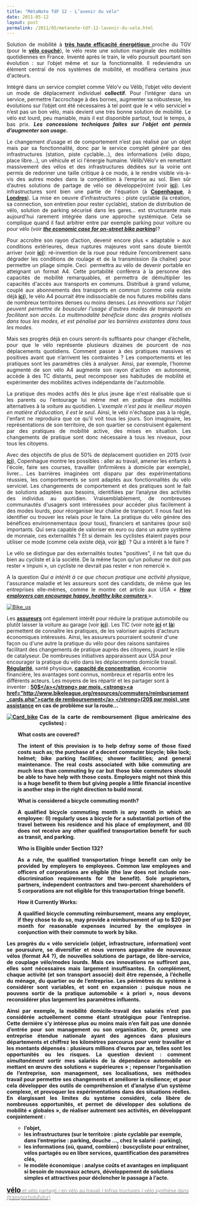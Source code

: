 ```yaml
---
title: "MétaNote TdF 12 - L’avenir du vélo"
date: 2011-05-12
layout: post
permalink: /2011/05/metanote-tdf-12-lavenir-du-velo.html
---
```


<p style="text-align: justify;">Solution de mobilité à <strong><a href="http://sportech.online.fr/sptc_idx.php?pge=spfr_esy.html" target="_blank" rel="noopener">très haute efficacité énergétique </a></strong>proche du TGV (pour le <strong><a href="http://velo.xfou.com/" target="_blank" rel="noopener">vélo couché</a></strong>), le vélo reste une solution marginale des mobilités quotidiennes en France. Inventé après le train, le vélo poursuit pourtant son évolution : sur l’objet même et sur la fonctionnalité. Il redeviendra un élément central de nos systèmes de mobilité, et modifiera certains jeux d'acteurs.</p>
<p style="text-align: justify;">Intégré dans un service complet comme Vélo’v ou Vélib, l’objet vélo devient un mode de déplacement individuel <strong>collectif</strong>. Pour l’intégrer dans un service, permettre l’accrochage à des bornes, augmenter sa robustesse, les évolutions sur l’objet ont été nécessaires à tel point que le « vélo serviciel » n’est pas un bon vélo, mais devient une très bonne solution de mobilité. Le vélo est lourd, peu maniable, mais il est disponible partout, tout le temps, à bas prix. <strong><em>Les concessions techniques faites sur l’objet ont permis d’augmenter son usage</em>. </strong></p>
<!--more-->
<p style="text-align: justify;">Le changement d’usage et de comportement n’est pas réalisé par un objet mais par sa fonctionnalité, donc par le service complet généré par des infrastructures (station, piste cyclable...), des informations (vélo dispo, place libre...), un véhicule et ici l'énergie humaine. Vélib/Vélo’v en remettant massivement des vélos et des infrastructures dédiées sur la voirie ont permis de redonner une taille critique à ce mode, à le rendre visible vis-à-vis des autres modes dans la compétition à l’emprise au sol. Bien sûr d’autres solutions de partage de vélo se développe(ro)nt (voir <strong><a href="http://bike-sharing.blogspot.com/" target="_blank" rel="noopener">ici</a></strong>). Les infrastructures sont bien une partie de l'équation (à <strong><a href="/2010/04/des-autoroutes-a-velo.html" target="_blank" rel="noopener">Copenhague</a></strong>, à <strong><a href="/2010/06/une-banque-investit-25-millions-dans-des-velos-en-libre-service-et-des-autoroutes-pour-velo.html" target="_blank" rel="noopener">Londres</a></strong>). La mise en oeuvre d'infrastructures : piste cyclable (la création, sa connection, son entretien pour rester cyclable), station de distribution de vélo, solution de parking sécurisé dans les gares... est structurante mais aujourd'hui rarement intégrée dans une approche systémique. Cela se complique quand il faut arbitrer entre par exemple parking pour voiture ou pour vélo (voir <strong><em><a href="http://www.grist.org/biking/2011-04-11-the-economic-case-for-on-street-bike-parking" target="_self">the economic case for on-street bike parking</a></em></strong>)?</p>
<p style="text-align: justify;">Pour accroître son rayon d’action, devenir encore plus « adaptable » aux conditions extérieures, deux ruptures majeures vont sans doute bientôt arriver (voir <strong><a href="/2010/01/yike-bike.html" target="_blank" rel="noopener">ici</a></strong>): ré-invention de la roue pour réduire l’encombrement sans dégrader les conditions de roulage et de la transmission (la chaîne) pour permettre un pliage simple. Ceci  permettra au vélo de devenir portable en atteignant un format A4. Cette portabilité confèrera à la personne des capacités de mobilité remarquables, et permettra de démultiplier les capacités d'accès aux transports en communs. Distribué à grand volume, couplé aux abonnements des transports en commun (comme cela existe déjà <strong><a href="http://levif.rnews.be/fr/news/actualite/belgique/cyclotec-l-abonnement-bus-velo/article-1194726446350.htm" target="_blank" rel="noopener">ici</a></strong>), le vélo A4 pourrait être indissociable de nos futures mobilités dans de nombreux territoires denses ou moins denses. <em>Les innovations sur l'objet peuvent permettre de bousculer l'usage d'autres modes de transports en facilitant son accès. La multimodalité bénéficie donc des progrès réalisés dans tous les modes, et est pénalisé par les barrières existantes dans tous les modes.</em></p>
<p style="text-align: justify;">Mais ses progrès déjà en cours seront-ils suffisants pour changer d’échelle, pour que le vélo représente plusieurs dizaines de pourcent de nos déplacements quotidiens. Comment passer à des pratiques massives et positives avant que n’arrivent les contraintes ? Les comportements et les pratiques sont les paramètres clés à analyser. Ainsi, par exemple, l'homme augmenté de son vélo A4 augmente son rayon d'action  en autonomie, accède à des TC distants, peut recomposer ses habitudes de mobilité et expérimenter des mobilités actives indépendante de l'automobile.</p>
<p style="text-align: justify;">La pratique des modes actifs dès le plus jeune âge n'est réalisable que si les parents ou l'entourage lui même met en pratique des mobilités alternatives à la voiture au quotidien. L<em>'exemple n'est pas le meilleur moyen en matière d'éducation, il est le seul</em>. Ainsi, le vélo n'échappe pas à la règle, l'enfant ne reproduira que ce qu'il voit tous les jours. Son imaginaire, les représentations de son territoire, de son quartier se construisent également par des pratiques de mobilité active, des mises en situation. Les changements de pratique sont donc nécessaire à tous les niveaux, pour tous les citoyens.</p>
<p style="text-align: justify;">Avec des objectifs de plus de 50% de déplacement quotidien en 2015 (voir <strong><a href="http://kk.sites.itera.dk/apps/kk_publikationer/pdf/681_GektAxfnoq.pdf" target="_blank" rel="noopener">ici</a></strong>), Copenhague montre les possibles : aller au travail, amener les enfants à l'école, faire ses courses, travailler (infirmières à domicile par exemple), livrer... Les barrières imaginées ont disparu par des expérimentations réussies, les comportements se sont adaptés aux fonctionnalités du vélo serviciel. Les changements de comportement et des pratiques sont le fait de solutions adaptées aux besoins, identifiées par l’analyse des activités des individus au quotidien. Vraisemblablement, de nombreuses communautés d'usagers sont intéressées pour accéder plus facilement à des modes lourds, pour réorganiser leur chaîne de transport. Il nous faut les identifier ou trouver les relais pour le faire. La pratique du vélo génère des bénéfices environnementaux (pour tous), financiers et sanitaires (pour soi) importants. Qui sera capable de valoriser en euro ou dans un autre système de monnaie, ces externalités ? Et si demain  les cyclistes étaient payés pour utiliser ce mode (comme cela existe déjà, voir <strong><a href="http://www.greenetvert.fr/2011/04/19/les-cyclistes-subventionnes-par-la-mairie-de-seoul/16685" target="_blank" rel="noopener">ici</a></strong>)  ? Qui a intérêt à le faire ?</p>
<p style="text-align: justify;">Le vélo se distingue par des externalités toutes "positives", il ne fait que du bien au cycliste et à la société. De la même façon qu'un pollueur ne doit pas rester « impuni », un cycliste ne devrait pas rester « non remercié ».</p>
<p style="text-align: justify;">A la question <em>Qui a intérêt à ce que chacun pratique une activité physique</em>, l'assurance maladie et les assureurs sont des candidats, de même que les entreprises elle-mêmes, comme le montre cet article aux USA « <strong><em><a href="http://www.grist.org/biking/2011-05-09-how-employers-can-encourage-happy-healthy-bike-commuters">How employers can encourage happy, healthy bike comuters </a></em></strong>».</p>
<p style="text-align: justify;"><a href="/wp-content/uploads/sites/6/old/6a0120a66d2ad4970b01538e6f0bdf970b-800wi.jpg" rel="lightbox"><img class="asset asset-image at-xid-6a0120a66d2ad4970b01538e6f0bdf970b" style="margin-left: auto; margin-right: auto;" title="Bike _us" src="/wp-content/uploads/sites/6/old/6a0120a66d2ad4970b01538e6f0bdf970b-500wi.jpg" alt="Bike_us" /></a>

Les <strong><a href="/2010/03/apres-la-surveillance-la-sousveillance.html" target="_blank" rel="noopener">assureurs</a></strong> ont également intérêt pour réduire la pratique automobile ou plutôt laisser la voiture au garage (voir <strong><a href="/2009/11/mobilite-obesite-sante-innovons-vite.html" target="_blank" rel="noopener">ici</a></strong>). Les TIC (voir note <strong><a href="/2011/01/le-mit-developpe-un-outil-co2go-qui-estime-sans-aucune-action-de-la-personne-ses-emissions-de-co2-liees-a-ces-deplacem.html" target="_blank" rel="noopener">ici</a></strong> et <strong><a href="/2011/02/gotoo-quand-la-technologie-permet-de-reveler-et-daccompagner-des-comportements-positifs.html" target="_blank" rel="noopener">là</a></strong>) permettent de connaître les pratiques, de les valoriser auprès d'acteurs économiques intéressés. Ainsi, les assureurs pourraient soutenir d'une façon ou d'une autre la pratique du vélo pour des raisons sanitaires facilitant des changements de pratique auprès des citoyens, jouant le rôle de catalyseur. De nombreuses initiatives apparaissent aux USA pour encourager la pratique du vélo dans les déplacements domicile travail. <strong><a href="http://www.onearth.org/blog/bike-commuters-rolling-into-work-often-earlier">Régularité</a></strong>, santé physique, <strong><a href="http://www.grist.org/article/medal-to-the-pedal">capacité de concentration</a></strong>, économie financière, les avantages sont connus, nombreux et répartis entre les différents acteurs. Les moyens de les répartir et les partager sont à inventer : <strong><a href="http://bikeportland.org/2011/04/19/cash-incentives-spur-bike-commutes-at-ohsu-51335">50$</a></strong> par mois, <strong><a href="http://www.bikeleague.org/resources/commuters/reimbursement_cards.php">carte de remboursement</a> </strong>(20$ par mois), une <strong><a href="http://www.bikeleague.org/members/specialoffers.php#bra">assistance</a></strong> en cas de problème sur la route...</p>
<p style="text-align: justify;"><a style="float: left;" href="/wp-content/uploads/sites/6/old/6a0120a66d2ad4970b01538e6e7419970b-800wi.jpg" rel="lightbox"><img class="asset asset-image at-xid-6a0120a66d2ad4970b01538e6e7419970b" style="margin: 0px 5px 5px 0px;" title="Card_bike" src="/wp-content/uploads/sites/6/old/6a0120a66d2ad4970b01538e6e7419970b-500wi.jpg" alt="Card_bike" /></a></p>
<p style="text-align: justify;"><strong>Cas de la carte de remboursement (ligue américaine des cyclistes) :</strong></p>
<p style="text-align: justify; padding-left: 30px;"><strong>What costs are covered?</strong></p>
<p style="text-align: justify; padding-left: 30px;">The intent of this provision is to help defray some of those fixed costs such as; the purchase of a decent commuter bicycle; bike lock; helmet; bike parking facilities; shower facilities; and general maintenance. The real costs associated with bike commuting are much less than commuting by car but those bike commuters should be able to have help with those costs. Employers might not think this is a huge benefit to them but giving people a little financial incentive is another step in the right direction to build moral.</p>
<p style="text-align: justify; padding-left: 30px;"><strong>What is considered a bicycle commuting month?</strong></p>
<p style="text-align: justify; padding-left: 30px;">A qualified bicycle commuting month is any month in which an employee: (I) regularly uses a bicycle for a substantial portion of the travel between his residence and his place of employment, and (II) does not receive any other qualified transportation benefit for such as transit, and parking.</p>
<p style="text-align: justify; padding-left: 30px;"><strong>Who is Eligible under Section 132?</strong></p>
<p style="text-align: justify; padding-left: 30px;">As a rule, the qualified transportation fringe benefit can only be provided by employers to employees. Common law employees and officers of corporations are eligible (the law does not include non-discrimination requirements for the benefit). Sole proprietors, partners, independent contractors and two-percent shareholders of S corporations are not eligible for this transportation fringe benefit.</p>
<p style="text-align: justify; padding-left: 30px;"><strong>How it Currently Works:</strong></p>
<p style="text-align: justify; padding-left: 30px;">A qualified bicycle commuting reimbursement, means any employer, if they chose to do so, may provide a reimbursement of up to $20 per month for reasonable expenses incurred by the employee in conjunction with their commute to work by bike.</p>
<p style="text-align: justify;">Les progrès du « vélo serviciel» (objet, infrastructure, information) vont se poursuivre, se diversifier et nous verrons apparaître de nouveaux vélos (format A4 ?), de nouvelles solutions de partage, de libre-service, de couplage vélo/modes lourds. Mais ces innovations ne suffiront pas, elles sont nécessaires mais largement insuffisantes. En complément, chaque activité (et son transport associé) doit être repensée, à l’échelle du ménage, du quartier ou de l’entreprise. Les périmètres du système à considérer sont variables, et sont en expansion : puisque nous ne pouvons sortir de la pratique automobile « à priori », nous devons reconsidérer plus largement les paramètres influents.</p>
<p style="text-align: justify;">Ainsi par exemple, la mobilité domicile-travail des salariés n’est pas considérée actuellement comme étant stratégique pour l’entreprise. Cette dernière s’y intéresse plus ou moins mais n’en fait pas une donnée d’entrée pour son management ou son organisation. Or, prenez une entreprise étendue nationale ayant des agences dans plusieurs départements et chiffrez les kilomètres parcourus pour venir travailler et les montants dépensés : plusieurs millions d’euros par an, <strong>telles sont les opportunités ou les risques</strong>. La question devient : comment <em>simultanément</em> sortir mes salariés de la dépendance automobile en mettant en œuvre des solutions « supérieures » ; repenser l’organisation de l’entreprise, son management, ses localisations, ses méthodes travail pour permettre ses changements et améliorer la résilience; et pour cela développer des outils de compréhension et d’analyse d’un système complexe, et provoquer les expérimentations dans des situations réelles. En élargissant les limites du système considéré, cela libère de nombreuses opportunités, et permet de développer des solutions de mobilité « globales », de réaliser autrement ses activités, en développant conjointement :</p>

<ul>
 	<li style="list-style-type: none">
<ul>
 	<li>l’objet,</li>
 	<li>les infrastructures (sur le territoire : piste cyclable par exemple, dans l’entreprise : parking, douche …, chez le salarié : parking),</li>
 	<li>les informations (où, quand, combien) : buscycliste pour entraîner, vélos partagés ou en libre services, quantification des paramètres clés,</li>
 	<li>le modèle économique : analyse coûts et avantages en impliquant si besoin de nouveaux acteurs, développement de solutions simples et attractives pour déclencher le passage à l’acte.</li>
</ul>
</li>
</ul>
<a style="text-decoration: underline;" href="http://www.pearltrees.com/transportsdufutur/velo/id2849394"><span style="font-size: 14pt; color: black; font-weight: bold;">vélo</span><span style="font-size: 10pt; color: #999999; font-weight: normal;"> et vélo partagé / en vélo au travail / Infras
tructures / vélo synthèse dans (transportsdufutur)</span></a>
